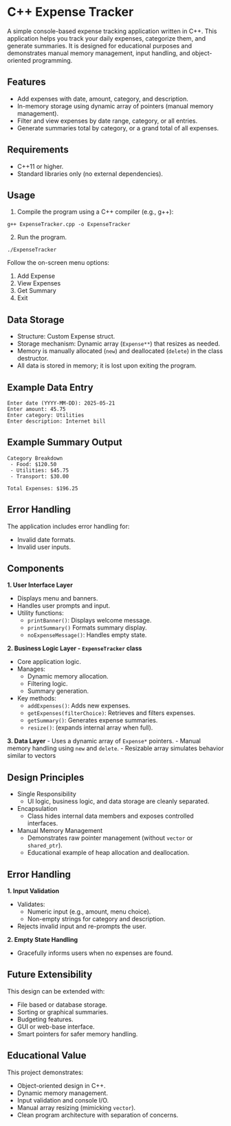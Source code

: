 # C++ Expense Tracker
A simple console-based expense tracking application written in C++. This application helps you track your daily expenses, categorize them, and generate summaries. It is designed for educational purposes and demonstrates manual memory management, input handling, and object-oriented programming.

## Features
- Add expenses with date, amount, category, and description.
- In-memory storage using dynamic array of pointers (manual memory management).
- Filter and view expenses by date range, category, or all entries.
- Generate summaries total by category, or a grand total of all expenses.

## Requirements
- C++11 or higher.
- Standard libraries only (no external dependencies).

## Usage
1. Compile the program using a C++ compiler (e.g., g++):
```
g++ ExpenseTracker.cpp -o ExpenseTracker
```
2. Run the program.
```
./ExpenseTracker
```
Follow the on-screen menu options:
   1. Add Expense
   2. View Expenses
   3. Get Summary
   4. Exit

## Data Storage
- Structure: Custom Expense struct.
- Storage mechanism: Dynamic array (``Expense**``) that resizes as needed.
- Memory is manually allocated (``new``) and deallocated (``delete``) in the class destructor.
- All data is stored in memory; it is lost upon exiting the program.

## Example Data Entry
```
Enter date (YYYY-MM-DD): 2025-05-21
Enter amount: 45.75
Enter category: Utilities
Enter description: Internet bill
```

## Example Summary Output
```
Category Breakdown
 - Food: $120.50
 - Utilities: $45.75
 - Transport: $30.00

Total Expenses: $196.25
```

## Error Handling
The application includes error handling for:
- Invalid date formats.
- Invalid user inputs.

## Components

**1. User Interface Layer**
  - Displays menu and banners.
  - Handles user prompts and input.
  - Utility functions:
    - ``printBanner()``: Displays welcome message.
    - ``printSummary()`` Formats summary display.
    - ``noExpenseMessage()``: Handles empty state.
   
**2. Business Logic Layer - ``ExpenseTracker`` class**
  - Core application logic.
  - Manages:
    - Dynamic memory allocation.
    - Filtering logic.
    - Summary generation.
  - Key methods:
    - ``addExpenses()``: Adds new expenses.
    - ``getExpenses(filterChoice)``: Retrieves and filters expenses.
    - ``getSummary()``: Generates expense summaries.
    - ``resize()``: (expands internal array when full).
   
  **3. Data Layer**
    - Uses a dynamic array of ``Expense*`` pointers.
    - Manual memory handling using ``new`` and ``delete``.
    - Resizable array simulates behavior similar to vectors

  ## Design Principles
  - Single Responsibility
    - UI logic, business logic, and data storage are cleanly separated.
  - Encapsulation
    - Class hides internal data members and exposes controlled interfaces.
  - Manual Memory Management
    - Demonstrates raw pointer management (without ``vector`` or ``shared_ptr``).
    - Educational example of heap allocation and deallocation.
   
  ## Error Handling
  
  **1. Input Validation**
  - Validates:
    - Numeric input (e.g., amount, menu choice).
    - Non-empty strings for category and description.
  - Rejects invalid input and re-prompts the user.

   **2. Empty State Handling**
   - Gracefully informs users when no expenses are found.

  ## Future Extensibility
  This design can be extended with:
  - File based or database storage.
  - Sorting or graphical summaries.
  - Budgeting features.
  - GUI or web-base interface.
  - Smart pointers for safer memory handling.

  ## Educational Value
  This project demonstrates:
  - Object-oriented design in C++.
  - Dynamic memory management.
  - Input validation and console I/O.
  - Manual array resizing (mimicking ``vector``).
  - Clean program architecture with separation of concerns.
